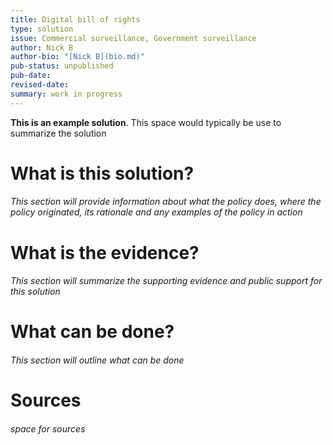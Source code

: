 ```yaml
---
title: Digital bill of rights
type: solution
issue: Commercial surveillance, Government surveillance
author: Nick B
author-bio: "[Nick B](bio.md)"
pub-status: unpublished
pub-date: 
revised-date: 
summary: work in progress
---
```

**This is an example solution**. This space would typically be use to summarize the solution

# What is this solution?
###### *This section will provide information about what the policy does, where the policy originated, its rationale and any examples of the policy in action*

# What is the evidence?
###### *This section will summarize the supporting evidence and public support for this solution*

# What can be done?
###### *This section will outline what can be done*

# Sources
###### *space for sources*

